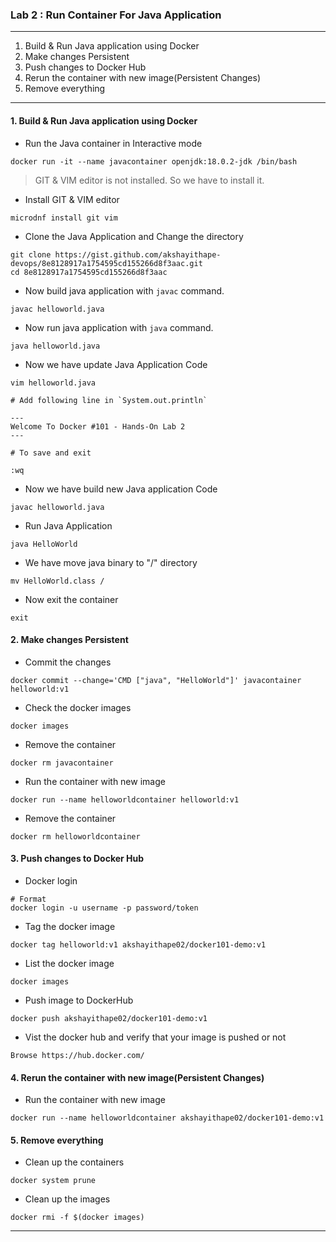 ### Lab 2 : Run Container For Java Application 

---

1. Build & Run Java application using Docker
2. Make changes Persistent
3. Push changes to Docker Hub
4. Rerun the container with new image(Persistent Changes)
5. Remove everything

---

#### 1. Build & Run Java application using Docker

- Run the Java container in Interactive mode

```
docker run -it --name javacontainer openjdk:18.0.2-jdk /bin/bash
```

> GIT & VIM editor is not installed. So we have to install it.

- Install GIT & VIM editor

```
microdnf install git vim
```

- Clone the Java Application and Change the directory

```
git clone https://gist.github.com/akshayithape-devops/8e8128917a1754595cd155266d8f3aac.git
cd 8e8128917a1754595cd155266d8f3aac
```

- Now build java application with `javac` command.

```
javac helloworld.java
```

- Now run java application with `java` command.

```
java helloworld.java
```

- Now we have update Java Application Code

```
vim helloworld.java

# Add following line in `System.out.println`

---
Welcome To Docker #101 - Hands-On Lab 2
---

# To save and exit 

:wq
```

- Now we have build new Java application Code

```
javac helloworld.java
```

- Run Java Application 

```
java HelloWorld
```

- We have move java binary to "/" directory

```
mv HelloWorld.class /
```

- Now exit the container

```
exit
```

#### 2. Make changes Persistent

- Commit the changes

```
docker commit --change='CMD ["java", "HelloWorld"]' javacontainer helloworld:v1
```

- Check the docker images

```
docker images
```

- Remove the container

```
docker rm javacontainer
```

- Run the container with new image 

```
docker run --name helloworldcontainer helloworld:v1
```

- Remove the container

```
docker rm helloworldcontainer
```

#### 3. Push changes to Docker Hub

- Docker login 

```
# Format
docker login -u username -p password/token
```

- Tag the docker image

```
docker tag helloworld:v1 akshayithape02/docker101-demo:v1
```

- List the docker image

```
docker images
```

- Push image to DockerHub

```
docker push akshayithape02/docker101-demo:v1
```

- Vist the docker hub and verify that your image is pushed or not

```
Browse https://hub.docker.com/
```

#### 4. Rerun the container with new image(Persistent Changes)

- Run the container with new image 

```
docker run --name helloworldcontainer akshayithape02/docker101-demo:v1
```

#### 5. Remove everything

- Clean up the containers
```
docker system prune
```

- Clean up the images
```
docker rmi -f $(docker images)
```

---
